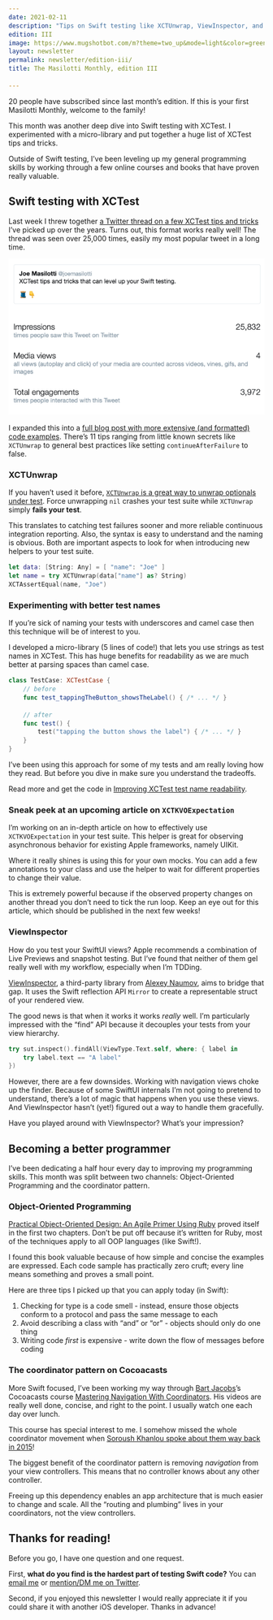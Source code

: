 ```yaml
---
date: 2021-02-11
description: "Tips on Swift testing like XCTUnwrap, ViewInspector, and the coordinator pattern."
edition: III
image: https://www.mugshotbot.com/m?theme=two_up&mode=light&color=green&pattern=diagonal_lines&image=d33ff6b7&url=https://masilotti.com/newsletter/edition-iii/
layout: newsletter
permalink: newsletter/edition-iii/
title: The Masilotti Monthly, edition III

---
```


20 people have subscribed since last month’s edition. If this is your first Masilotti Monthly, welcome to the family!

This month was another deep dive into Swift testing with XCTest. I experimented with a micro-library and put together a huge list of XCTest tips and tricks.

Outside of Swift testing, I’ve been leveling up my general programming skills by working through a few online courses and books that have proven really valuable.

## Swift testing with XCTest

Last week I threw together [a Twitter thread on a few XCTest tips and tricks](https://twitter.com/joemasilotti/status/1356620198456020996?s=20) I’ve picked up over the years. Turns out, this format works really well! The thread was seen over 25,000 times, easily my most popular tweet in a long time.

<a href="https://twitter.com/joemasilotti/status/1356620198456020996">
  <img src="/images/xctest-tips-tweet-analytics.png" alt="XCTest tips and tricks tweet analytics" class="shadow-lg rounded-lg" />
</a>

I expanded this into a [full blog post with more extensive (and formatted) code examples](https://masilotti.com/xctest-tips-and-tricks/). There’s 11 tips ranging from little known secrets like `XCTUnwrap` to general best practices like setting `continueAfterFailure` to false.

### XCTUnwrap

If you haven’t used it before, [`XCTUnwrap` is a great way to unwrap optionals under test](https://masilotti.com/xctunwrap/). Force unwrapping `nil` crashes your test suite while `XCTUnwrap` simply **fails your test**.

This translates to catching test failures sooner and more reliable continuous integration reporting. Also, the syntax is easy to understand and the naming is obvious. Both are important aspects to look for when introducing new helpers to your test suite.

```swift
let data: [String: Any] = [ "name": "Joe" ]
let name = try XCTUnwrap(data["name"] as? String)
XCTAssertEqual(name, "Joe")
```

### Experimenting with better test names

If you’re sick of naming your tests with underscores and camel case then this technique will be of interest to you.

I developed a micro-library (5 lines of code!) that lets you use strings as test names in XCTest. This has huge benefits for readability as we are much better at parsing spaces than camel case.

```swift
class TestCase: XCTestCase {
    // before
    func test_tappingTheButton_showsTheLabel() { /* ... */ }

    // after
    func test() {
        test("tapping the button shows the label") { /* ... */ }
    }
}
```

I’ve been using this approach for some of my tests and am really loving how they read. But before you dive in make sure you understand the tradeoffs.

Read more and get the code in [Improving XCTest test name readability](https://masilotti.com/xctest-name-readability/).

### Sneak peek at an upcoming article on `XCTKVOExpectation` 

I’m working on an in-depth article on how to effectively use `XCTKVOExpectation` in your test suite. This helper is great for observing asynchronous behavior for existing Apple frameworks, namely UIKit.

Where it really shines is using this for your own mocks. You can add a few annotations to your class and use the helper to wait for different properties to change their value.

This is extremely powerful because if the observed property changes on another thread you don’t need to tick the run loop. Keep an eye out for this article, which should be published in the next few weeks!

### ViewInspector

How do you test your SwiftUI views? Apple recommends a combination of Live Previews and snapshot testing. But I’ve found that neither of them gel really well with my workflow, especially when I’m TDDing.

[ViewInspector](https://github.com/nalexn/ViewInspector), a third-party library from [Alexey Naumov](https://twitter.com/nallexn), aims to bridge that gap. It uses the Swift reflection API `Mirror` to create a representable struct of your rendered view.

The good news is that when it works it works _really_ well. I’m particularly impressed with the “find” API because it decouples your tests from your view hierarchy.

```swift
try sut.inspect().findAll(ViewType.Text.self, where: { label in
    try label.text == "A label"
})
```

However, there are a few downsides. Working with navigation views choke up the finder. Because of some SwiftUI internals I’m not going to pretend to understand, there’s a lot of magic that happens when you use these views. And ViewInspector hasn’t (yet!) figured out a way to handle them gracefully.

Have you played around with ViewInspector? What’s your impression?

## Becoming a better programmer

I’ve been dedicating a half hour every day to improving my programming skills. This month was split between two channels: Object-Oriented Programming and the coordinator pattern.

### Object-Oriented Programming

[Practical Object-Oriented Design: An Agile Primer Using Ruby](https://amzn.to/2Olx4W1) proved itself in the first two chapters. Don’t be put off because it’s written for Ruby, most of the techniques apply to all OOP languages (like Swift!).

I found this book valuable because of how simple and concise the examples are expressed. Each code sample has practically zero cruft; every line means something and proves a small point.

Here are three tips I picked up that you can apply today (in Swift):

1. Checking for type is a code smell - instead, ensure those objects conform to a protocol and pass the same message to each
2. Avoid describing a class with “and” or “or” - objects should only do one thing
3. Writing code _first_ is expensive - write down the flow of messages before coding

### The coordinator pattern on Cocoacasts

More Swift focused, I’ve been working my way through [Bart Jacobs](https://twitter.com/_bartjacobs)’s Cocoacasts course [Mastering Navigation With Coordinators](https://cocoacasts.com/series/mastering-navigation-with-coordinators). His videos are really well done, concise, and right to the point. I usually watch one each day over lunch.

This course has special interest to me. I somehow missed the whole coordinator movement when [Soroush Khanlou spoke about them way back in 2015](https://khanlou.com/2015/10/coordinators-redux/)!

The biggest benefit of the coordinator pattern is removing _navigation_ from your view controllers. This means that no controller knows about any other controller.

Freeing up this dependency enables an app architecture that is much easier to change and scale. All the “routing and plumbing” lives in your coordinators, not the view controllers.

## Thanks for reading!
Before you go, I have one question and one request.

First, **what do you find is the hardest part of testing Swift code?** You can [email me](mailto:joe@masilotti.com) or [mention/DM me on Twitter](https://twitter.com/joemasilotti).

Second, if you enjoyed this newsletter I would really appreciate it if you could share it with another iOS developer. Thanks in advance!
